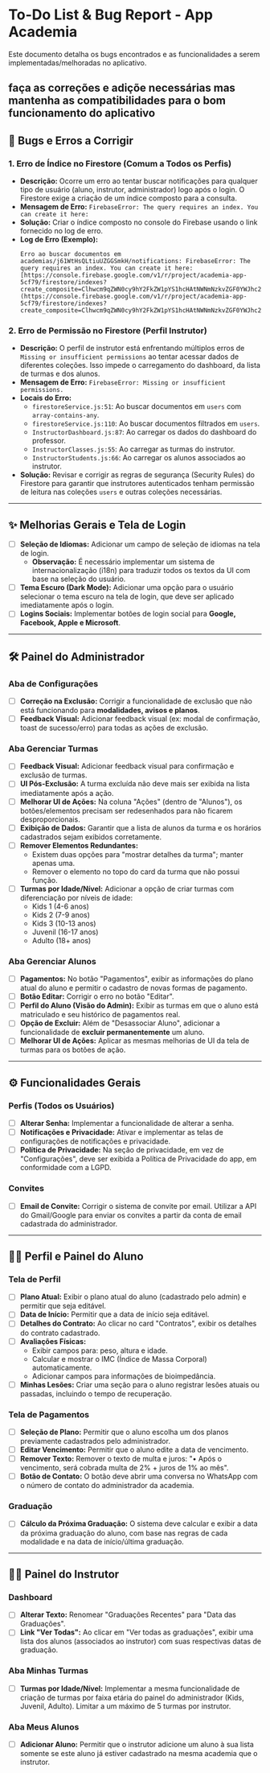 # To-Do List & Bug Report - App Academia

Este documento detalha os bugs encontrados e as funcionalidades a serem implementadas/melhoradas no aplicativo.

 faça as correções e adiçõe necessárias mas mantenha as compatibilidades para o bom funcionamento do aplicativo
---

## 🐞 Bugs e Erros a Corrigir

### 1. Erro de Índice no Firestore (Comum a Todos os Perfis)

-   **Descrição:** Ocorre um erro ao tentar buscar notificações para qualquer tipo de usuário (aluno, instrutor, administrador) logo após o login. O Firestore exige a criação de um índice composto para a consulta.
-   **Mensagem de Erro:** `FirebaseError: The query requires an index. You can create it here:`
-   **Solução:** Criar o índice composto no console do Firebase usando o link fornecido no log de erro.
-   **Log de Erro (Exemplo):**
    ```
    Erro ao buscar documentos em academias/j61WtHsQLtiuUZGGSmkH/notifications: FirebaseError: The query requires an index. You can create it here: [https://console.firebase.google.com/v1/r/project/academia-app-5cf79/firestore/indexes?create_composite=Clhwcm9qZWN0cy9hY2FkZW1pYS1hcHAtNWNmNzkvZGF0YWJhc2VzLyhkZWZhdWx0KS9jb2xsZWN0aW9uR3JvdXBzL25vdGlmaWNhdGlvbnMvaW5kZXhlcy9fEAEaCgoGdXNlcklkEAEaDQoJY3JlYXRlZEF0EAIaDAoIX19uYW1lX18QAg](https://console.firebase.google.com/v1/r/project/academia-app-5cf79/firestore/indexes?create_composite=Clhwcm9qZWN0cy9hY2FkZW1pYS1hcHAtNWNmNzkvZGF0YWJhc2VzLyhkZWZhdWx0KS9jb2xsZWN0aW9uR3JvdXBzL25vdGlmaWNhdGlvbnMvaW5kZXhlcy9fEAEaCgoGdXNlcklkEAEaDQoJY3JlYXRlZEF0EAIaDAoIX19uYW1lX18QAg)
    ```

### 2. Erro de Permissão no Firestore (Perfil Instrutor)

-   **Descrição:** O perfil de instrutor está enfrentando múltiplos erros de `Missing or insufficient permissions` ao tentar acessar dados de diferentes coleções. Isso impede o carregamento do dashboard, da lista de turmas e dos alunos.
-   **Mensagem de Erro:** `FirebaseError: Missing or insufficient permissions.`
-   **Locais do Erro:**
    -   `firestoreService.js:51`: Ao buscar documentos em `users` com `array-contains-any`.
    -   `firestoreService.js:110`: Ao buscar documentos filtrados em `users`.
    -   `InstructorDashboard.js:87`: Ao carregar os dados do dashboard do professor.
    -   `InstructorClasses.js:55`: Ao carregar as turmas do instrutor.
    -   `InstructorStudents.js:66`: Ao carregar os alunos associados ao instrutor.
-   **Solução:** Revisar e corrigir as regras de segurança (Security Rules) do Firestore para garantir que instrutores autenticados tenham permissão de leitura nas coleções `users` e outras coleções necessárias.

---

## ✨ Melhorias Gerais e Tela de Login

-   [ ] **Seleção de Idiomas:** Adicionar um campo de seleção de idiomas na tela de login.
    -   **Observação:** É necessário implementar um sistema de internacionalização (i18n) para traduzir todos os textos da UI com base na seleção do usuário.
-   [ ] **Tema Escuro (Dark Mode):** Adicionar uma opção para o usuário selecionar o tema escuro na tela de login, que deve ser aplicado imediatamente após o login.
-   [ ] **Logins Sociais:** Implementar botões de login social para **Google, Facebook, Apple e Microsoft**.

---

## 🛠️ Painel do Administrador

### Aba de Configurações
-   [ ] **Correção na Exclusão:** Corrigir a funcionalidade de exclusão que não está funcionando para **modalidades, avisos e planos**.
-   [ ] **Feedback Visual:** Adicionar feedback visual (ex: modal de confirmação, toast de sucesso/erro) para todas as ações de exclusão.

### Aba Gerenciar Turmas
-   [ ] **Feedback Visual:** Adicionar feedback visual para confirmação e exclusão de turmas.
-   [ ] **UI Pós-Exclusão:** A turma excluída não deve mais ser exibida na lista imediatamente após a ação.
-   [ ] **Melhorar UI de Ações:** Na coluna "Ações" (dentro de "Alunos"), os botões/elementos precisam ser redesenhados para não ficarem desproporcionais.
-   [ ] **Exibição de Dados:** Garantir que a lista de alunos da turma e os horários cadastrados sejam exibidos corretamente.
-   [ ] **Remover Elementos Redundantes:**
    -   Existem duas opções para "mostrar detalhes da turma"; manter apenas uma.
    -   Remover o elemento no topo do card da turma que não possui função.
-   [ ] **Turmas por Idade/Nível:** Adicionar a opção de criar turmas com diferenciação por níveis de idade:
    -   Kids 1 (4-6 anos)
    -   Kids 2 (7-9 anos)
    -   Kids 3 (10-13 anos)
    -   Juvenil (16-17 anos)
    -   Adulto (18+ anos)

### Aba Gerenciar Alunos
-   [ ] **Pagamentos:** No botão "Pagamentos", exibir as informações do plano atual do aluno e permitir o cadastro de novas formas de pagamento.
-   [ ] **Botão Editar:** Corrigir o erro no botão "Editar".
-   [ ] **Perfil do Aluno (Visão do Admin):** Exibir as turmas em que o aluno está matriculado e seu histórico de pagamentos real.
-   [ ] **Opção de Excluir:** Além de "Desassociar Aluno", adicionar a funcionalidade de **excluir permanentemente** um aluno.
-   [ ] **Melhorar UI de Ações:** Aplicar as mesmas melhorias de UI da tela de turmas para os botões de ação.

---

## ⚙️ Funcionalidades Gerais

### Perfis (Todos os Usuários)
-   [ ] **Alterar Senha:** Implementar a funcionalidade de alterar a senha.
-   [ ] **Notificações e Privacidade:** Ativar e implementar as telas de configurações de notificações e privacidade.
-   [ ] **Política de Privacidade:** Na seção de privacidade, em vez de "Configurações", deve ser exibida a Política de Privacidade do app, em conformidade com a LGPD.

### Convites
-   [ ] **Email de Convite:** Corrigir o sistema de convite por email. Utilizar a API do Gmail/Google para enviar os convites a partir da conta de email cadastrada do administrador.

---

## 🧑‍🎓 Perfil e Painel do Aluno

### Tela de Perfil
-   [ ] **Plano Atual:** Exibir o plano atual do aluno (cadastrado pelo admin) e permitir que seja editável.
-   [ ] **Data de Início:** Permitir que a data de início seja editável.
-   [ ] **Detalhes do Contrato:** Ao clicar no card "Contratos", exibir os detalhes do contrato cadastrado.
-   [ ] **Avaliações Físicas:**
    -   Exibir campos para: peso, altura e idade.
    -   Calcular e mostrar o IMC (Índice de Massa Corporal) automaticamente.
    -   Adicionar campos para informações de bioimpedância.
-   [ ] **Minhas Lesões:** Criar uma seção para o aluno registrar lesões atuais ou passadas, incluindo o tempo de recuperação.

### Tela de Pagamentos
-   [ ] **Seleção de Plano:** Permitir que o aluno escolha um dos planos previamente cadastrados pelo administrador.
-   [ ] **Editar Vencimento:** Permitir que o aluno edite a data de vencimento.
-   [ ] **Remover Texto:** Remover o texto de multa e juros: "• Após o vencimento, será cobrada multa de 2% + juros de 1% ao mês".
-   [ ] **Botão de Contato:** O botão deve abrir uma conversa no WhatsApp com o número de contato do administrador da academia.

### Graduação
-   [ ] **Cálculo da Próxima Graduação:** O sistema deve calcular e exibir a data da próxima graduação do aluno, com base nas regras de cada modalidade e na data de início/última graduação.

---

## 👨‍🏫 Painel do Instrutor

### Dashboard
-   [ ] **Alterar Texto:** Renomear "Graduações Recentes" para "Data das Graduações".
-   [ ] **Link "Ver Todas":** Ao clicar em "Ver todas as graduações", exibir uma lista dos alunos (associados ao instrutor) com suas respectivas datas de graduação.

### Aba Minhas Turmas
-   [ ] **Turmas por Idade/Nível:** Implementar a mesma funcionalidade de criação de turmas por faixa etária do painel do administrador (Kids, Juvenil, Adulto). Limitar a um máximo de 5 turmas por instrutor.

### Aba Meus Alunos
-   [ ] **Adicionar Aluno:** Permitir que o instrutor adicione um aluno à sua lista somente se este aluno já estiver cadastrado na mesma academia que o instrutor.